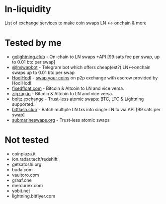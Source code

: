 # ln-liquidity
List of exchange services to make coin swaps LN &lt;-> onchain &amp; more

# Tested by me
- [golightning.club](https://golightning.club) - On-chain to LN swaps +API [99 sats fee per swap, up to 0.01 btc per swap]
- [@lnswapbot](https://t.me/lnswapbot) - Telegram bot which offers cheap(est?) LN<->onchain swaps up to 0.01 btc per swap
- [HodlHodl](https://hodlhodl.com/join/Y5OI) - [swap your coins](https://medium.com/@hodlhodl/new-payment-method-exchange-btc-on-chain-for-lightning-btc-1d9433c25c5e) on p2p exchange with escrow provided by HodlHodl
- [fixedfloat.com](https://fixedfloat.com) - Bitcoin & Altcoin to LN and vice versa.
- [zigzag.io](https://zigzag.io) - Bitcoin & Altcoin to LN and vice versa.
- [boltz.exchange](https://boltz.exchange) - Trust-less atomic swaps: BTC, LTC & Lightning supported.
- [bitflash.club](https://bitflash.club) - Batch multiple LN txs into single LN tx via API [99 sats per swap]
- [submarineswaps.org](https://submarineswaps.org) - Trust-less atomic swaps

# Not tested
- coinplaza.it
- ion.radar.tech/redshift
- getsatoshi.org
- buda.com
- vaultoro.com
- graaf.one
- mercuriex.com
- yobit.net
- lightning.bitflyer.com

